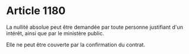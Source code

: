 # Article 1180

La nullité absolue peut être demandée par toute personne justifiant d'un intérêt, ainsi que par le ministère public.

Elle ne peut être couverte par la confirmation du contrat.
